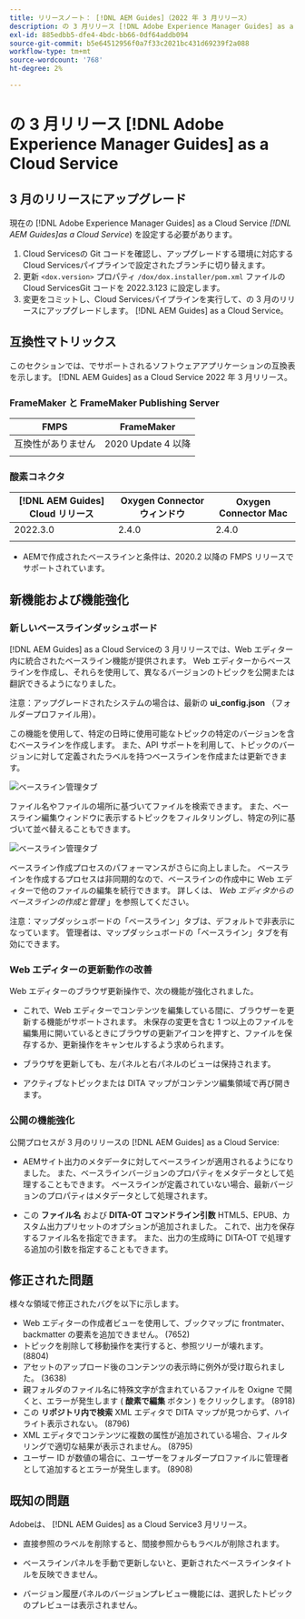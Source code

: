 ```yaml
---
title: リリースノート： [!DNL AEM Guides]（2022 年 3 月リリース）
description: の 3 月リリース [!DNL Adobe Experience Manager Guides] as a Cloud Service
exl-id: 885edbb5-dfe4-4bdc-bb66-0df64addb094
source-git-commit: b5e64512956f0a7f33c2021bc431d69239f2a088
workflow-type: tm+mt
source-wordcount: '768'
ht-degree: 2%

---
```


# の 3 月リリース [!DNL Adobe Experience Manager Guides] as a Cloud Service

## 3 月のリリースにアップグレード

現在の [!DNL Adobe Experience Manager Guides] as a Cloud Service *[!DNL AEM Guides]as a Cloud Service*) を設定する必要があります。
1. Cloud Servicesの Git コードを確認し、アップグレードする環境に対応するCloud Servicesパイプラインで設定されたブランチに切り替えます。
2. 更新 `<dox.version>` プロパティ `/dox/dox.installer/pom.xml` ファイルのCloud ServicesGit コードを 2022.3.123 に設定します。
3. 変更をコミットし、Cloud Servicesパイプラインを実行して、の 3 月のリリースにアップグレードします。 [!DNL AEM Guides] as a Cloud Service。

## 互換性マトリックス

このセクションでは、でサポートされるソフトウェアアプリケーションの互換表を示します。 [!DNL AEM Guides] as a Cloud Service 2022 年 3 月リリース。

### FrameMaker と FrameMaker Publishing Server

| FMPS | FrameMaker |
| --- | --- |
| 互換性がありません | 2020 Update 4 以降 |
|  |  |


### 酸素コネクタ

| [!DNL AEM Guides] Cloud リリース | Oxygen Connector ウィンドウ | Oxygen Connector Mac |
| --- | --- | --- |
| 2022.3.0 | 2.4.0 | 2.4.0 |
|  |  |  |

* AEMで作成されたベースラインと条件は、2020.2 以降の FMPS リリースでサポートされています。

## 新機能および機能強化

### 新しいベースラインダッシュボード

[!DNL AEM Guides] as a Cloud Serviceの 3 月リリースでは、Web エディター内に統合されたベースライン機能が提供されます。 Web エディターからベースラインを作成し、それらを使用して、異なるバージョンのトピックを公開または翻訳できるようになりました。

注意：アップグレードされたシステムの場合は、最新の **ui_config.json** （フォルダープロファイル用）。

この機能を使用して、特定の日時に使用可能なトピックの特定のバージョンを含むベースラインを作成します。 また、API サポートを利用して、トピックのバージョンに対して定義されたラベルを持つベースラインを作成または更新できます。

![ベースライン管理タブ](assets/baseline-manage.png)

ファイル名やファイルの場所に基づいてファイルを検索できます。 また、ベースライン編集ウィンドウに表示するトピックをフィルタリングし、特定の列に基づいて並べ替えることもできます。

![ベースライン管理タブ](assets/baseline-filter.png)

ベースライン作成プロセスのパフォーマンスがさらに向上しました。 ベースラインを作成するプロセスは非同期的なので、ベースラインの作成中に Web エディターで他のファイルの編集を続行できます。 詳しくは、 *Web エディタからのベースラインの作成と管理* 」を参照してください。

注意：マップダッシュボードの「ベースライン」タブは、デフォルトで非表示になっています。 管理者は、マップダッシュボードの「ベースライン」タブを有効にできます。

### Web エディターの更新動作の改善

Web エディターのブラウザ更新操作で、次の機能が強化されました。

* これで、Web エディターでコンテンツを編集している間に、ブラウザーを更新する機能がサポートされます。 未保存の変更を含む 1 つ以上のファイルを編集用に開いているときにブラウザの更新アイコンを押すと、ファイルを保存するか、更新操作をキャンセルするよう求められます。

* ブラウザを更新しても、左パネルと右パネルのビューは保持されます。

* アクティブなトピックまたは DITA マップがコンテンツ編集領域で再び開きます。

### 公開の機能強化

公開プロセスが 3 月のリリースの [!DNL AEM Guides] as a Cloud Service:

* AEMサイト出力のメタデータに対してベースラインが適用されるようになりました。 また、ベースラインバージョンのプロパティをメタデータとして処理することもできます。 ベースラインが定義されていない場合、最新バージョンのプロパティはメタデータとして処理されます。

* この **ファイル名** および **DITA-OT コマンドライン引数** HTML5、EPUB、カスタム出力プリセットのオプションが追加されました。 これで、出力を保存するファイル名を指定できます。 また、出力の生成時に DITA-OT で処理する追加の引数を指定することもできます。

## 修正された問題

様々な領域で修正されたバグを以下に示します。

* Web エディターの作成者ビューを使用して、ブックマップに frontmater、backmatter の要素を追加できません。 (7652)
* トピックを削除して移動操作を実行すると、参照ツリーが壊れます。 (8804)
* アセットのアップロード後のコンテンツの表示時に例外が受け取られました。 (3638)
* 親フォルダのファイル名に特殊文字が含まれているファイルを Oxigne で開くと、エラーが発生します ( **酸素で編集** ボタン ) をクリックします。 (8918)
* この **リポジトリ内で検索** XML エディタで DITA マップが見つからず、ハイライト表示されない。 (8796)
* XML エディタでコンテンツに複数の属性が追加されている場合、フィルタリングで適切な結果が表示されません。 (8795)
* ユーザー ID が数値の場合に、ユーザーをフォルダープロファイルに管理者として追加するとエラーが発生します。 (8908)

## 既知の問題

Adobeは、 [!DNL AEM Guides] as a Cloud Service3 月リリース。

* 直接参照のラベルを削除すると、間接参照からもラベルが削除されます。

* ベースラインパネルを手動で更新しないと、更新されたベースラインタイトルを反映できません。

* バージョン履歴パネルのバージョンプレビュー機能には、選択したトピックのプレビューは表示されません。
